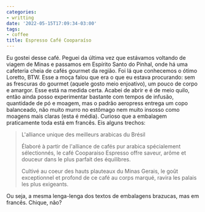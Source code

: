 ```yaml
---
categories:
- writting
date: '2022-05-15T17:09:34-03:00'
tags:
- coffee
title: Espresso Café Cooparaíso
---
```


Eu gostei desse café. Peguei da última vez que estávamos voltando de viagem de Minas e passamos em Espírito Santo do Pinhal, onde há uma cafeteria cheia de cafés gourmet da região. Foi lá que conhecemos o ótimo Loretto, BTW. Esse a moça falou que era o que eu estava procurando: sem as frescuras do gourmet (aquele gosto meio enjoativo), um pouco de corpo e amargor. Esse está na medida certa. Acabei de abrir e é de meio quilo, então ainda posso experimentar bastante com tempos de infusão, quantidade de pó e moagem, mas o padrão aeropress entrega um copo balanceado, não muito murro no estômago nem muito insosso como moagens mais claras (esta é média). Curioso que a embalagem praticamente toda está em francês. Eis alguns trechos:

> L'alliance unique des meilleurs arabicas du Brésil
>
> Élaboré à partir de l'alliance de cafés pur arabica spécialement sélectionnés, le café Cooparaiso Espresso offre saveur, arôme et douceur dans le plus parfait des équilibres.
>
> Cultivé au coeur des hauts plauteaux du Minas Gerais, le goût exceptionnel et profond de ce café au corps marqué, ravira les palais les plus exigeants.

Ou seja, a mesma lenga-lenga dos textos de embalagens brazucas, mas em francês. Chique, não?